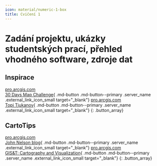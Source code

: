 ```yaml
---
icon: material/numeric-1-box
title: Cvičení 1
---
```


# Zadání projektu, ukázky studentských prací, přehled vhodného software, zdroje dat

## Inspirace


[<span>pro.arcgis.com</span><br>30 Days Map Challenge](https://30daymapchallenge.com/){ .md-button .md-button--primary .server_name .external_link_icon_small target="_blank"}
[<span>pro.arcgis.com</span><br>Topi Tjukanov](https://tjukanov.org/){ .md-button .md-button--primary .server_name .external_link_icon_small target="_blank"}
{: .button_array}

## CartoTips
[<span>pro.arcgis.com</span><br>John Nelson blog](https://adventuresinmapping.com/){ .md-button .md-button--primary .server_name .external_link_icon_small target="_blank"}
[<span>pro.arcgis.com</span><br>GIS&T: Cartography and Visualization](https://gistbok-topics.ucgis.org/CV){ .md-button .md-button--primary .server_name .external_link_icon_small target="_blank"}
{: .button_array}

<br><br><br><br><br>